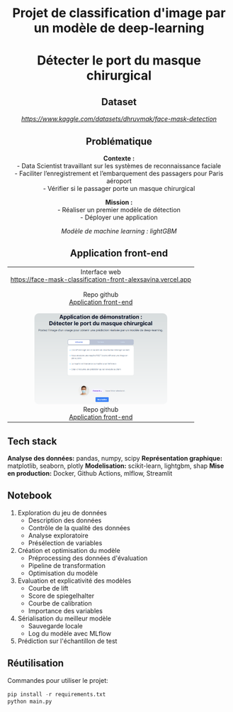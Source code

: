 <h1 align="center">Projet de classification d'image par un modèle de deep-learning</h1>
<h1 align="center">Détecter le port du masque chirurgical</h1>

<h2 align="center">Dataset</h2>

<p align="center"><a href="https://www.kaggle.com/datasets/dhruvmak/face-mask-detection"><i>https://www.kaggle.com/datasets/dhruvmak/face-mask-detection</i></a></p>

<h2 align="center">Problématique</h2>

<p align="center">
<b>Contexte :</b>
<br>- Data Scientist travaillant sur les systèmes de reconnaissance faciale
<br>- Faciliter l’enregistrement et l’embarquement des passagers pour Paris aéroport
<br>- Vérifier si le passager porte un masque chirurgical
</p>

<p align="center">
<b>Mission :</b>
<br>- Réaliser un premier modèle de détection
<br>- Déployer une application
</p>

<p align="center"><i>Modèle de machine learning : lightGBM</i></p>

<h2 align="center">Application front-end</h2>
<table align="center">
  <tr>
    <td align="center" valign="top">
      Interface web<br/>
      <a href="https://face-mask-classification-front-alexsavina.vercel.app">https://face-mask-classification-front-alexsavina.vercel.app</a> <br/><br>
      Repo github<br/>
      <a href="https://github.com/alexsavz/FaceMaskClassification-front">Application front-end</a> <br/><br>
      <a href="https://face-mask-classification-front-alexsavina.vercel.app">
        <img alt="Face Mask detection" src="/assets/front_app_screen.png" width="300px" style="max-width:100%; border-radius: 10px;"/>
      </a>
      <br>
      Repo github<br/>
      <a href="https://github.com/alexsavz/FaceMaskClassification-front">Application front-end</a> <br/>
    </td>
  </tr>
</table>

## Tech stack

**Analyse des données:** pandas, numpy, scipy
**Représentation graphique:** matplotlib, seaborn, plotly
**Modelisation:** scikit-learn, lightgbm, shap
**Mise en production:** Docker, Github Actions, mlflow, Streamlit

## Notebook

1. Exploration du jeu de données
   - Description des données
   - Contrôle de la qualité des données
   - Analyse exploratoire
   - Présélection de variables
2. Création et optimisation du modèle
   - Préprocessing des données d'évaluation
   - Pipeline de transformation
   - Optimisation du modèle
3. Evaluation et explicativité des modèles
   - Courbe de lift
   - Score de spiegelhalter
   - Courbe de calibration
   - Importance des variables
4. Sérialisation du meilleur modèle
   - Sauvegarde locale
   - Log du modèle avec MLflow
5. Prédiction sur l'échantillon de test

## Réutilisation

Commandes pour utiliser le projet:

```python
pip install -r requirements.txt
python main.py
```
